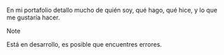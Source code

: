 En mi portafolio detallo mucho de quién soy, qué hago, qué hice, y lo que me gustaría hacer.

> [!NOTE]
> Está en desarrollo, es posible que encuentres errores.